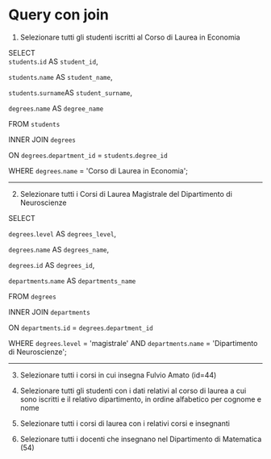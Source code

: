 # Query con join

1. Selezionare tutti gli studenti iscritti al Corso di Laurea in Economia

SELECT  
`students`.`id` AS `student_id`,

`students`.`name` AS `student_name`,

`students`.`surname`AS `student_surname`,

`degrees`.`name` AS `degree_name`

FROM `students`

INNER JOIN `degrees`

ON `degrees`.`department_id` = `students`.`degree_id`

WHERE `degrees`.`name` = 'Corso di Laurea in Economia';

---

2. Selezionare tutti i Corsi di Laurea Magistrale del Dipartimento di Neuroscienze

SELECT

`degrees`.`level` AS `degrees_level`,

`degrees`.`name` AS `degrees_name`,

`degrees`.`id` AS `degrees_id`,

`departments`.`name` AS `departments_name`

FROM `degrees`

INNER JOIN `departments`

ON `departments`.`id` = `degrees`.`department_id`

WHERE `degrees`.`level` = 'magistrale' AND `departments`.`name` = 'Dipartimento di Neuroscienze';

---

3. Selezionare tutti i corsi in cui insegna Fulvio Amato (id=44)

4. Selezionare tutti gli studenti con i dati relativi al corso di laurea a cui sono iscritti e il relativo dipartimento, in ordine alfabetico per cognome e nome

5. Selezionare tutti i corsi di laurea con i relativi corsi e insegnanti

6. Selezionare tutti i docenti che insegnano nel Dipartimento di
   Matematica (54)
